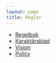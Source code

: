 ```yaml
---
layout: page
title: Regler
---
```

- [Regelbok](https://www.dropbox.com/s/s9dmvzx134qo1ax/Treachery%20Master%20Document.pdf?dl=1)
- [Karaktärsblad](//files/treachery_sheet-silverG.pdf)
- [Vision](https://www.dropbox.com/s/u7lxufd6pcpl2az/Treachery%20Vision.pdf?dl=1)
- [Policy](https://www.dropbox.com/s/7j77t7761ngdwog/Policy.pdf?dl=1)

